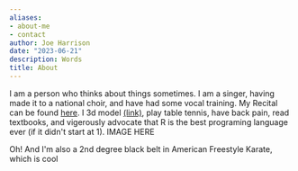 ```yaml
---
aliases:
- about-me
- contact
author: Joe Harrison
date: "2023-06-21"
description: Words
title: About
---
```


I am a person who thinks about things sometimes. I am a singer, having made it to a national choir, and have had some vocal training. My Recital can be found <a href="https://youtu.be/Nb5KCROQ1A0" target="_blank">here</a>. I 3d model <a href="https://wiki.tockdom.com/wiki/User:TL" target="_blank">(link)</a>, play table tennis, have back pain, read textbooks, and vigerously advocate that R is the best programing language ever (if it didn't start at 1). 
IMAGE HERE

Oh! And I'm also a 2nd degree black belt in American Freestyle Karate, which is cool
